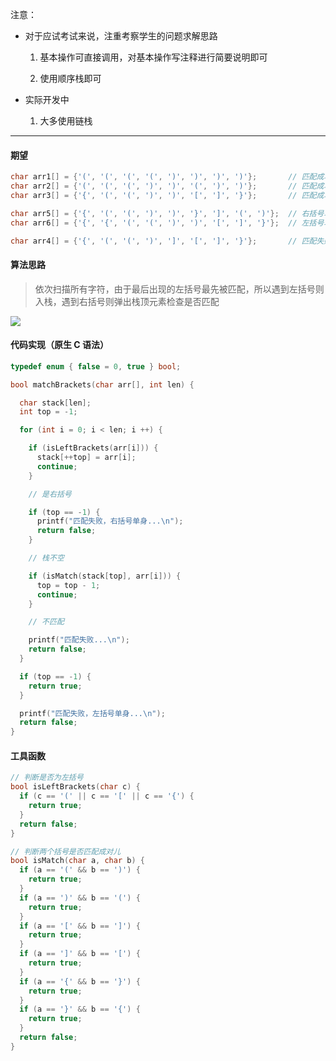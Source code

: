 注意：

- 对于应试考试来说，注重考察学生的问题求解思路

  1. 基本操作可直接调用，对基本操作写注释进行简要说明即可

  2. 使用顺序栈即可

- 实际开发中

  1. 大多使用链栈

---

#### 期望

```c
char arr1[] = {'(', '(', '(', '(', ')', ')', ')', ')'};       // 匹配成功
char arr2[] = {'(', '(', '(', ')', ')', '(', ')', ')'};       // 匹配成功
char arr3[] = {'{', '(', '(', ')', ')', '[', ']', '}'};       // 匹配成功

char arr5[] = {'{', '(', '(', ')', ')', '}', ']', '(', ')'};  // 右括号单身
char arr6[] = {'{', '{', '(', '(', ')', ')', '[', ']', '}'};  // 左括号单身

char arr4[] = {'{', '(', '(', ')', ']', '[', ']', '}'};       // 匹配失败
```

#### 算法思路

> 依次扫描所有字符，由于最后出现的左括号最先被匹配，所以遇到左括号则入栈，遇到右括号则弹出栈顶元素检查是否匹配

![](https://gitee.com/pj-l/imgs-1/raw/master/screenShot/image-20211013120349001.png)

#### 代码实现（原生 C 语法）

```c
typedef enum { false = 0, true } bool;
```

```c
bool matchBrackets(char arr[], int len) {

  char stack[len];
  int top = -1;

  for (int i = 0; i < len; i ++) {

    if (isLeftBrackets(arr[i])) {
      stack[++top] = arr[i];
      continue;
    }

    // 是右括号

    if (top == -1) {
      printf("匹配失败，右括号单身...\n");
      return false;
    }

    // 栈不空

    if (isMatch(stack[top], arr[i])) {
      top = top - 1;
      continue;
    }

    // 不匹配

    printf("匹配失败...\n");
    return false;
  }

  if (top == -1) {
    return true;
  }

  printf("匹配失败，左括号单身...\n");
  return false;
}
```

#### 工具函数

```c
// 判断是否为左括号
bool isLeftBrackets(char c) {
  if (c == '(' || c == '[' || c == '{') {
    return true;
  }
  return false;
}
```

```c
// 判断两个括号是否匹配成对儿
bool isMatch(char a, char b) {
  if (a == '(' && b == ')') {
    return true;
  }
  if (a == ')' && b == '(') {
    return true;
  }
  if (a == '[' && b == ']') {
    return true;
  }
  if (a == ']' && b == '[') {
    return true;
  }
  if (a == '{' && b == '}') {
    return true;
  }
  if (a == '}' && b == '{') {
    return true;
  }
  return false;
}
```
